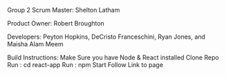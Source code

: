 Group 2
Scrum Master:
Shelton Latham

Product Owner: 
Robert Broughton

Developers:
Peyton Hopkins,
DeCristo Franceschini, 
Ryan Jones,
and Maisha Alam Meem

Build Instructions:
Make Sure you have Node & React installed
Clone Repo
Run : cd react-app
Run : npm Start
Follow Link to page
